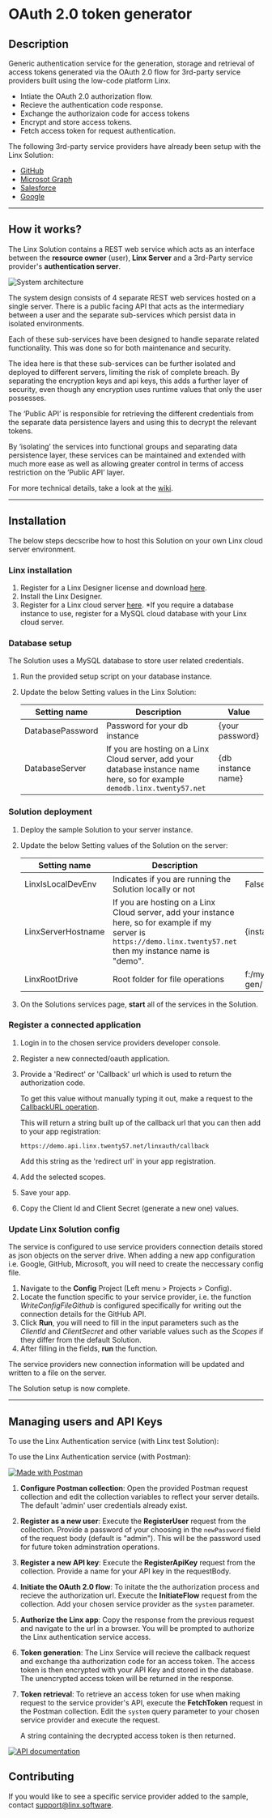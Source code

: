 # OAuth 2.0 token generator

## Description

Generic authentication service for the generation, storage and retrieval of access tokens generated via the OAuth 2.0 flow for 3rd-party service providers built using the low-code platform Linx.


- Intiate the OAuth 2.0 authorization flow.
- Recieve the authentication code response.
- Exchange the authorizaion code for access tokens
- Encrypt and store access tokens.
- Fetch access token for request authentication.


The following 3rd-party service providers have already been setup with the Linx Solution:

- [GitHub](https://docs.github.com/en/developers/apps/building-oauth-apps/authorizing-oauth-apps)
- [Microsot Graph](https://docs.microsoft.com/en-us/graph/api/overview?view=graph-rest-1.0&preserve-view=true)
- [Salesforce](https://developer.salesforce.com/docs/atlas.en-us.api_rest.meta/api_rest/intro_curl.htm)
- [Google]()

---

## How it works?

The Linx Solution contains a REST web service which acts as an interface between the **resource owner** (user), **Linx Server** and a 3rd-Party service provider's **authentication server**.

![System architecture](/img/system-architecture-main.png)


The system design consists of 4 separate REST web services hosted on a single server. There is a public facing API that acts as the intermediary between a user and the separate sub-services which persist data in isolated environments.

Each of these sub-services have been designed to handle separate related functionality. This was done so for both maintenance and security.

The idea here is that these sub-services can be further isolated and deployed to different servers, limiting the risk of complete breach. By separating the encryption keys and api keys, this adds a further layer of security, even though any encryption uses runtime values that only the user possesses.

The ‘Public API’ is responsible for retrieving the different credentials from the separate data persistence layers and using this to decrypt the relevant tokens. 

By ‘isolating’ the services into functional groups and separating data persistence layer, these services can be maintained and extended with much more ease as well as allowing greater control in terms of access restriction on the ‘Public API’ layer.


For more technical details, take a look at the [wiki](https://github.com/linx-software/oauth2-token-generator/wiki).

---

## Installation

The below steps decscribe how to host this Solution on your own Linx cloud server environment.

### Linx installation
1. Register for a Linx Designer license and download [here](https://linx.software/get-started-and-download-linx-a-low-code-platform-for-developers/).
2. Install the Linx Designer.
2. Register for a Linx cloud server [here](https://linx.software/server-buy2/). *If you require a database instance to use, register for a MySQL cloud database with your Linx cloud server.

### Database setup
The Solution uses a MySQL database to store user related credentials.
1. Run the provided setup script on your database instance.
3. Update the below Setting values in the Linx Solution:

    | Setting name | Description | Value
    | --- | --- | --- 
    |DatabasePassword | Password for your db instance | {your password} |
    |DatabaseServer | If you are hosting on a Linx Cloud server, add your database instance name here, so for example  `demodb.linx.twenty57.net`  | {db instance name}



### Solution deployment

1. Deploy the sample Solution to your server instance.
3. Update the below Setting values of the Solution on the server:

    | Setting name | Description | Value
    | --- | --- | --- 
    |LinxIsLocalDevEnv | Indicates if you are running the Solution locally or not | False |
    |LinxServerHostname | If you are hosting on a Linx Cloud server, add your instance here, so for example if my server is `https://demo.linx.twenty57.net` then my instance name is "demo".  | {instance name}
    |LinxRootDrive | Root folder for file operations | f:/mydrive/token-gen/ |
 3. On the Solutions services page, __start__ all of the services in the Solution.   

### Register a connected application

1. Login in to the chosen service providers developer console.
2. Register a new connected/oauth application.
3. Provide a 'Redirect' or 'Callback' url which is used to return the authorization code.
   
   To get this value without manually typing it out, make a request to the [CallbackURL operation](https://demo.api.linx.twenty57.net/linxauth/swagger/index.html?url=/linxauth/documentation/openapi.json#/OAuth%202.0%20flow/CallbackUrl).

   This will return a string built up of the callback url that you can then add to your app registration:
   ```
   https://demo.api.linx.twenty57.net/linxauth/callback
   ```

   Add this string as the 'redirect url' in your app registration.
5. Add the selected scopes.
4. Save your app.
1. Copy the Client Id and Client Secret (generate a new one) values.

### Update Linx Solution config

The service is configured to use service providers connection details stored as json objects on the server drive. When adding a new app configuration i.e. Google, GitHub, Microsoft, you will need to create the neccessary config file. 

1. Navigate to the __Config__ Project (Left menu > Projects > Config).
2. Locate the function specific to your service provider, i.e. the function _WriteConfigFileGithub_ is configured specifically for writing out the connection details for the GitHub API. 
3. Click __Run__, you will need to fill in the input parameters such as the _ClientId_ and _ClientSecret_ and other variable values such as the _Scopes_ if they differ from the default Solution. 
4. After filling in the fields, __run__ the function.

The service providers new connection information will be updated and written to a file on the server. 

The Solution setup is now complete.

---

## Managing users and API Keys

To use the Linx Authentication service (with Linx test Solution):



To use the Linx Authentication service (with Postman):

[![Made with Postman](https://img.shields.io/badge/Postman_tests-white?style=flat-square&logo=postman&color=EF5B25&labelColor=white)](/tests/postman-collection/linx-auth-request-collection.json)


 1. __Configure Postman collection__: Open the provided Postman request collection and edit the collection variables to reflect your server details. The default 'admin' user credentials already exist.
1. __Register as a new user__: Execute the __RegisterUser__ request from the collection. Provide a password of your choosing in the `newPassword` field of the request body (default is "admin"). This will be the password used for future token adminstration operations. 
   
 
2. __Register a new API key__: Execute the __RegisterApiKey__ request from the collection. Provide a name for your API key in the requestBody.
  
3. __Initiate the OAuth 2.0 flow__: To initate the the authorization process and recieve the authorization url. Execute the __InitiateFlow__ request from the collection. Add your chosen service provider as the `system` parameter.
4. __Authorize the Linx app__: Copy the response from the previous request and navigate to the url in a browser. You will be prompted to authorize the Linx authentication service access.
  
5. __Token generation__: The Linx Service will recieve the callback request and exchange tha authorization code for an access token. The access token is then encrypted with your API Key and stored in the database. The unencrypted access token will be returned in the response. 
  
5. __Token retrieval__: To retrieve an access token for use when making request to the service provider's API, execute the __FetchToken__ request in the Postman collection. Edit the `system` query parameter to your chosen service provider and execute the request.
      
   A string containing the decrypted access token is then returned.


[![API documentation](https://img.shields.io/badge/API_reference-white?style=flat-square&logo=swagger&color=43CA61&labelColor=white&logoColor=43CA61)](https://demo.api.linx.twenty57.net/linxauth/swagger) 
 ## Contributing

 If you would like to see a specific service provider added to the sample, contact support@linx.software.





